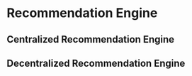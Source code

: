 # Recommendation Engine

## Centralized Recommendation Engine

## Decentralized Recommendation Engine
